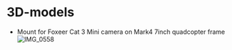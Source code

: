 # 3D-models

* Mount for Foxeer Cat 3 Mini camera on Mark4 7inch quadcopter frame
![IMG_0558](https://github.com/valeriyvan/3D-models/assets/1630974/0cc77a59-4473-4640-83fe-c98dff4e5dd3)

  

